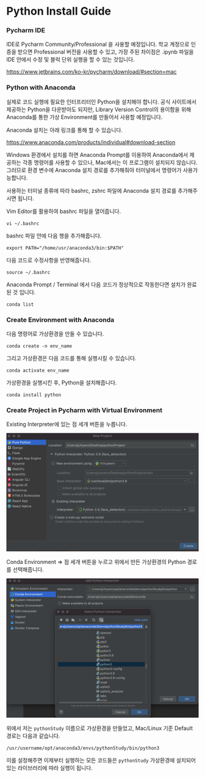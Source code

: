 Python Install Guide
================
###  Pycharm IDE

IDE로 Pycharm Community/Professional 을 사용할 예정입니다. 학교 계정으로 인증을 받으면 Professional 버전을 사용할 수 있고, 가장 주된 차이점은 .ipynb 파일을 IDE 안에서 수정 및 블럭 단위 실행을 할 수 있는 것입니다.

https://www.jetbrains.com/ko-kr/pycharm/download/#section=mac

### Python with Anaconda

실제로 코드 실행에 필요한 인터프리터인 Python을 설치해야 합니다. 공식 사이트에서 제공하는 Python을 다운받아도 되지만, Library Version Control의 용이함을 위해 Anaconda를 통한 가상 Environment를 만들어서 사용할 예정입니다.

Anaconda 설치는 아래 링크를 통해 할 수 있습니다.

https://www.anaconda.com/products/individual#download-section

Windows 환경에서 설치를 하면 Anaconda Prompt를 이용하여 Anaconda에서 제공하는 각종 명령어를 사용할 수 있으나, Mac에서는 이 프로그램이 설치되지 않습니다. 그러므로 환경 변수에 Anaconda 설치 경로를 추가해줘야 터미널에서 명령어가 사용가능합니다.

사용하는 터미널 종류에 따라 bashrc, zshrc 파일에 Anaconda 설치 경로를 추가해주시면 됩니다.

Vim Editor를 활용하여 bashrc 파일을 열어줍니다.

    vi ~/.bashrc

bashrc 파일 안에 다음 행을 추가해줍니다.

    export PATH="/home/usr/anaconda3/bin:$PATH"

다음 코드로 수정사항을 반영해줍니다.

    source ~/.bashrc

Anaconda Prompt / Terminal 에서 다음 코드가 정상적으로 작동한다면 설치가 완료된 것 입니다.

    conda list


### Create Environment with Anaconda

다음 명령어로 가상환경을 만들 수 있습니다.

    conda create -n env_name
    
그리고 가상환경은 다음 코드를 통해 실행시킬 수 있습니다.

    conda activate env_name
        
가상환경을 실행시킨 후, Python을 설치해줍니다.

    conda install python

### Create Project in Pycharm with Virtual Environment

Existing Interpreter에 있는 점 세개 버튼을 누릅니다.

![](./img/1.png)

Conda Environment => 점 세개 버튼을 누르고 위에서 만든 가상환경의 Python 경로를 선택해줍니다.

![](./img/2.png)

위에서 저는 `pythonStudy` 이름으로 가상환경을 만들었고, Mac/Linux 기준 Default 경로는 다음과 같습니다.

    /usr/username/opt/anaconda3/envs/pythonStudy/bin/python3
        
이를 설정해주면 이제부터 실행하는 모든 코드들은 `pythonStudy` 가상환경에 설치되어 있는 라이브러리에 따라 실행이 됩니다.
